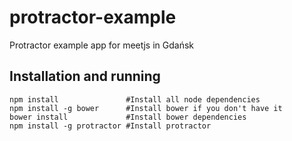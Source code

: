 protractor-example
====================

Protractor example app for meetjs in Gdańsk

## Installation and running


```
npm install               #Install all node dependencies
npm install -g bower      #Install bower if you don't have it
bower install             #Install bower dependencies
npm install -g protractor #Install protractor

```


